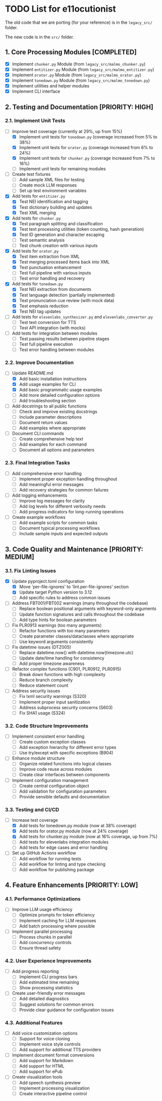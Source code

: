 # TODO List for e11ocutionist

The old code that we are porting (for your reference) is in the `legacy_src/` folder. 

The new code is in the `src/` folder.

## 1. Core Processing Modules [COMPLETED]

- [x] Implement `chunker.py` Module (from `legacy_src/malmo_chunker.py`)
- [x] Implement `entitizer.py` Module (from `legacy_src/malmo_entitizer.py`)
- [x] Implement `orator.py` Module (from `legacy_src/malmo_orator.py`)
- [x] Implement `tonedown.py` Module (from `legacy_src/malmo_tonedown.py`)
- [x] Implement utilities and helper modules
- [x] Implement CLI interface

## 2. Testing and Documentation [PRIORITY: HIGH]

### 2.1. Implement Unit Tests

- [ ] Improve test coverage (currently at 29%, up from 15%)
  - [x] Implement unit tests for `tonedown.py` (coverage increased from 5% to 38%)
  - [x] Implement unit tests for `orator.py` (coverage increased from 6% to 24%)
  - [x] Implement unit tests for `chunker.py` (coverage increased from 7% to 16%)
  - [ ] Implement unit tests for remaining modules

- [ ] Create test fixtures
  - [ ] Add sample XML files for testing
  - [ ] Create mock LLM responses
  - [ ] Set up test environment variables

- [x] Add tests for `entitizer.py`
  - [x] Test NEI identification and tagging
  - [x] Test dictionary building and updates
  - [x] Test XML merging

- [x] Add tests for `chunker.py`
  - [x] Test paragraph splitting and classification
  - [x] Test text processing utilities (token counting, hash generation)
  - [x] Test ID generation and character escaping
  - [ ] Test semantic analysis
  - [ ] Test chunk creation with various inputs

- [x] Add tests for `orator.py`
  - [x] Test item extraction from XML
  - [x] Test merging processed items back into XML
  - [x] Test punctuation enhancement
  - [ ] Test full pipeline with various inputs
  - [ ] Test error handling and recovery

- [x] Add tests for `tonedown.py`
  - [x] Test NEI extraction from documents
  - [x] Test language detection (partially implemented)
  - [x] Test pronunciation cue review (with mock data)
  - [x] Test emphasis reduction
  - [x] Test NEI tag updates

- [ ] Add tests for `elevenlabs_synthesizer.py` and `elevenlabs_converter.py`
  - [ ] Test text conversion for TTS
  - [ ] Test API integration (with mocks)

- [ ] Add tests for integration between modules
  - [ ] Test passing results between pipeline stages
  - [ ] Test full pipeline execution
  - [ ] Test error handling between modules

### 2.2. Improve Documentation

- [ ] Update README.md
  - [x] Add basic installation instructions
  - [x] Add usage examples for CLI
  - [x] Add basic programmatic usage examples
  - [ ] Add more detailed configuration options
  - [ ] Add troubleshooting section

- [ ] Add docstrings to all public functions
  - [ ] Check and improve existing docstrings
  - [ ] Include parameter descriptions
  - [ ] Document return values
  - [ ] Add examples where appropriate

- [ ] Document CLI commands
  - [ ] Create comprehensive help text
  - [ ] Add examples for each command
  - [ ] Document all options and parameters

### 2.3. Final Integration Tasks

- [ ] Add comprehensive error handling
  - [ ] Implement proper exception handling throughout
  - [ ] Add meaningful error messages
  - [ ] Add recovery strategies for common failures

- [ ] Add logging enhancements
  - [ ] Improve log messages for clarity
  - [ ] Add log levels for different verbosity needs
  - [ ] Add progress indicators for long-running operations

- [ ] Create example workflows
  - [ ] Add example scripts for common tasks
  - [ ] Document typical processing workflows
  - [ ] Include sample inputs and expected outputs

## 3. Code Quality and Maintenance [PRIORITY: MEDIUM]

### 3.1. Fix Linting Issues

- [x] Update pyproject.toml configuration
  - [x] Move 'per-file-ignores' to 'lint.per-file-ignores' section
  - [x] Update target Python version to 3.12
  - [ ] Add specific rules to address common issues

- [ ] Address FBT001/FBT002 warnings (many throughout the codebase)
  - [ ] Replace boolean positional arguments with keyword-only arguments
  - [ ] Update function signatures and calls throughout the codebase
  - [ ] Add type hints for boolean parameters

- [ ] Fix PLR0913 warnings (too many arguments)
  - [ ] Refactor functions with too many parameters
  - [ ] Create parameter classes/dataclasses where appropriate
  - [ ] Use keyword arguments consistently

- [ ] Fix datetime issues (DTZ005)
  - [ ] Replace datetime.now() with datetime.now(timezone.utc)
  - [ ] Update date/time handling for consistency
  - [ ] Add proper timezone awareness

- [ ] Refactor complex functions (C901, PLR0912, PLR0915)
  - [ ] Break down functions with high complexity
  - [ ] Reduce branch complexity
  - [ ] Reduce statement count

- [ ] Address security issues
  - [ ] Fix lxml security warnings (S320)
  - [ ] Implement proper input sanitization
  - [ ] Address subprocess security concerns (S603)
  - [ ] Fix SHA1 usage (S324)

### 3.2. Code Structure Improvements

- [ ] Implement consistent error handling
  - [ ] Create custom exception classes
  - [ ] Add exception hierarchy for different error types
  - [ ] Use try/except with specific exceptions (B904)

- [ ] Enhance module structure
  - [ ] Organize related functions into logical classes
  - [ ] Improve code reuse across modules
  - [ ] Create clear interfaces between components

- [ ] Implement configuration management
  - [ ] Create central configuration object
  - [ ] Add validation for configuration parameters
  - [ ] Provide sensible defaults and documentation

### 3.3. Testing and CI/CD

- [ ] Increase test coverage
  - [x] Add tests for tonedown.py module (now at 38% coverage)
  - [x] Add tests for orator.py module (now at 24% coverage)
  - [x] Add tests for chunker.py module (now at 16% coverage, up from 7%)
  - [ ] Add tests for elevenlabs integration modules
  - [ ] Add tests for edge cases and error handling

- [ ] Set up GitHub Actions workflow
  - [ ] Add workflow for running tests
  - [ ] Add workflow for linting and type checking
  - [ ] Add workflow for publishing package

## 4. Feature Enhancements [PRIORITY: LOW]

### 4.1. Performance Optimizations

- [ ] Improve LLM usage efficiency
  - [ ] Optimize prompts for token efficiency
  - [ ] Implement caching for LLM responses
  - [ ] Add batch processing where possible

- [ ] Implement parallel processing
  - [ ] Process chunks in parallel
  - [ ] Add concurrency controls
  - [ ] Ensure thread safety

### 4.2. User Experience Improvements

- [ ] Add progress reporting
  - [ ] Implement CLI progress bars
  - [ ] Add estimated time remaining
  - [ ] Show processing statistics

- [ ] Create user-friendly error messages
  - [ ] Add detailed diagnostics
  - [ ] Suggest solutions for common errors
  - [ ] Provide clear guidance for configuration issues

### 4.3. Additional Features

- [ ] Add voice customization options
  - [ ] Support for voice cloning
  - [ ] Implement voice style controls
  - [ ] Add support for additional TTS providers

- [ ] Implement document format conversions
  - [ ] Add support for Markdown
  - [ ] Add support for HTML
  - [ ] Add support for ePub

- [ ] Create visualization tools
  - [ ] Add speech synthesis preview
  - [ ] Implement processing visualization
  - [ ] Create interactive pipeline control
